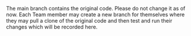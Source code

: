The main branch contains the original code. Please do not change it as of now.
Each Team member may create a new branch for themselves where they may pull a clone of the original code and then test and run their changes which will be recorded here.
